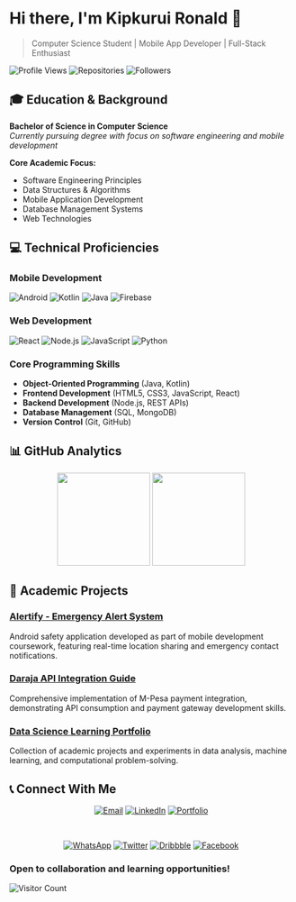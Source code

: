 # Hi there, I'm Kipkurui Ronald 👋

> Computer Science Student | Mobile App Developer | Full-Stack Enthusiast

![Profile Views](https://komarev.com/gh/username?color=blue&label=Profile+Views)
![Repositories](https://badgen.net/badge/Repositories/10%2B/blue)
![Followers](https://badgen.net/github/followers/KipkuruiRonald?color=blue)

## 🎓 Education & Background

**Bachelor of Science in Computer Science**  
*Currently pursuing degree with focus on software engineering and mobile development*

**Core Academic Focus:**
- Software Engineering Principles
- Data Structures & Algorithms
- Mobile Application Development
- Database Management Systems
- Web Technologies

## 💻 Technical Proficiencies

### Mobile Development
![Android](https://img.shields.io/badge/Android-3DDC84?style=for-the-badge&logo=android&logoColor=white)
![Kotlin](https://img.shields.io/badge/Kotlin-0095D5?style=for-the-badge&logo=kotlin&logoColor=white)
![Java](https://img.shields.io/badge/Java-ED8B00?style=for-the-badge&logo=java&logoColor=white)
![Firebase](https://img.shields.io/badge/Firebase-FFCA28?style=for-the-badge&logo=firebase&logoColor=white)

### Web Development
![React](https://img.shields.io/badge/React-20232A?style=for-the-badge&logo=react&logoColor=61DAFB)
![Node.js](https://img.shields.io/badge/Node.js-339933?style=for-the-badge&logo=nodedotjs&logoColor=white)
![JavaScript](https://img.shields.io/badge/JavaScript-F7DF1E?style=for-the-badge&logo=javascript&logoColor=black)
![Python](https://img.shields.io/badge/Python-3776AB?style=for-the-badge&logo=python&logoColor=white)

### Core Programming Skills
- **Object-Oriented Programming** (Java, Kotlin)
- **Frontend Development** (HTML5, CSS3, JavaScript, React)
- **Backend Development** (Node.js, REST APIs)
- **Database Management** (SQL, MongoDB)
- **Version Control** (Git, GitHub)

## 📊 GitHub Analytics

<p align="center">
  <img height="165em" src="https://github-readme-stats.vercel.app/api?username=KipkuruiRonald&show_icons=true&theme=default&hide_border=true&count_private=true" />
  <img height="165em" src="https://github-readme-stats.vercel.app/api/top-langs/?username=KipkuruiRonald&layout=compact&theme=default&hide_border=true" />
</p>

## 🚀 Academic Projects

### [Alertify - Emergency Alert System](https://github.com/KipkuruiRonald/alertify)
Android safety application developed as part of mobile development coursework, featuring real-time location sharing and emergency contact notifications.

### [Daraja API Integration Guide](https://github.com/KipkuruiRonald/daraja-api)
Comprehensive implementation of M-Pesa payment integration, demonstrating API consumption and payment gateway development skills.

### [Data Science Learning Portfolio](https://github.com/KipkuruiRonald/data-science)
Collection of academic projects and experiments in data analysis, machine learning, and computational problem-solving.

## 📞 Connect With Me

<div align="center">

[![Email](https://img.shields.io/badge/EMAIL-D14836?style=for-the-badge&logo=gmail&logoColor=white)](mailto:kipkuruireuben@gmail.com)
[![LinkedIn](https://img.shields.io/badge/LINKEDIN-0077B5?style=for-the-badge&logo=linkedin&logoColor=white)](https://linkedin.com/in/kipkurui-reuben)
[![Portfolio](https://img.shields.io/badge/PORTFOLIO-000000?style=for-the-badge&logo=google-chrome&logoColor=white)](https://kipkuruireuben.com)

<br>

[![WhatsApp](https://img.shields.io/badge/WHATSAPP-25D366?style=for-the-badge&logo=whatsapp&logoColor=white)](https://wa.me/254759455996)
[![Twitter](https://img.shields.io/badge/TWITTER-000000?style=for-the-badge&logo=x&logoColor=white)](https://twitter.com/kipkuruireuben)
[![Dribbble](https://img.shields.io/badge/DRIBBBLE-EA4C89?style=for-the-badge&logo=dribbble&logoColor=white)](https://dribbble.com/kipkuruireuben)
[![Facebook](https://img.shields.io/badge/FACEBOOK-1877F2?style=for-the-badge&logo=facebook&logoColor=white)](https://facebook.com/kipkuruireuben)

</div>

### Open to collaboration and learning opportunities!

![Visitor Count](https://profile-counter.glitch.me/KipkuruiRonald/count.svg)

</div align="center">
